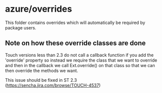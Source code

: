 # azure/overrides

This folder contains overrides which will automatically be required by package users.

## Note on how these override classes are done

Touch versions less than 2.3 do not call a callback function if you add the 'override' property so instead
we require the class that we want to override and then in the callback we call Ext.override() on that class
so that we can then override the methods we want.

This issue should be fixed in ST 2.3 (https://sencha.jira.com/browse/TOUCH-4537)

